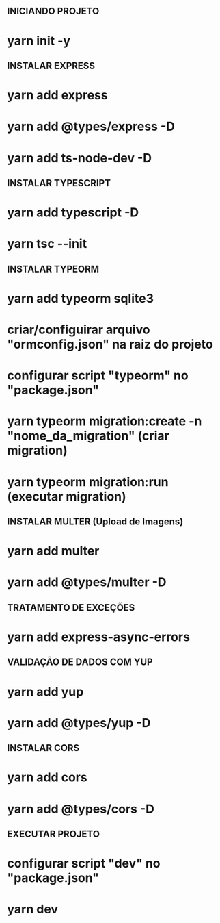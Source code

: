 ## INICIANDO PROJETO
  # yarn init -y

## INSTALAR EXPRESS
  # yarn add express
  # yarn add @types/express -D
  # yarn add ts-node-dev -D

## INSTALAR TYPESCRIPT
  # yarn add typescript -D
  # yarn tsc --init

## INSTALAR TYPEORM
  # yarn add typeorm sqlite3
  # criar/configuirar arquivo "ormconfig.json" na raiz do projeto
  # configurar script "typeorm" no "package.json"
  # yarn typeorm migration:create -n "nome_da_migration" (criar migration)
  # yarn typeorm migration:run (executar migration)

## INSTALAR MULTER (Upload de Imagens)
  # yarn add multer
  # yarn add @types/multer -D

## TRATAMENTO DE EXCEÇÕES
  #  yarn add express-async-errors

## VALIDAÇÃO DE DADOS COM YUP
  # yarn add yup
  # yarn add @types/yup -D

## INSTALAR CORS
  # yarn add cors
  # yarn add @types/cors -D

## EXECUTAR PROJETO
  # configurar script "dev" no "package.json"
  # yarn dev